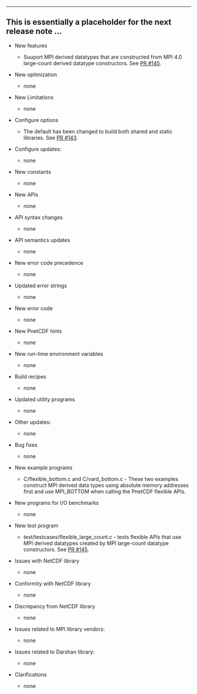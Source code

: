 ------------------------------------------------------------------------------
This is essentially a placeholder for the next release note ...
------------------------------------------------------------------------------

* New features
  + Suuport MPI derived datatypes that are constructed from MPI 4.0 large-count
    derived datatype constructors.
    See [PR #145](https://github.com/Parallel-NetCDF/PnetCDF/pull/145).

* New optimization
  + none

* New Limitations
  + none

* Configure options
  + The default has been changed to build both shared and static libraries.
    See [PR #143](https://github.com/Parallel-NetCDF/PnetCDF/pull/143).

* Configure updates:
  + none

* New constants
  + none

* New APIs
  + none

* API syntax changes
  + none

* API semantics updates
  + none

* New error code precedence
  + none

* Updated error strings
  + none

* New error code
  + none

* New PnetCDF hints
  + none

* New run-time environment variables
  + none

* Build recipes
  + none

* Updated utility programs
  + none

* Other updates:
  + none

* Bug fixes
  + none

* New example programs
  + C/flexible_bottom.c and C/vard_bottom.c - These two examples construct MPI
    derived data types using absolute memory addresses first and use MPI_BOTTOM
    when calling the PnetCDF flexible APIs.

* New programs for I/O benchmarks
  + none

* New test program
  + test/testcases/flexible_large_count.c - tests flexible APIs that use MPI
    derived datatypes created by MPI large-count datatype constructors.
    See [PR #145](https://github.com/Parallel-NetCDF/PnetCDF/pull/145).

* Issues with NetCDF library
  + none

* Conformity with NetCDF library
  + none

* Discrepancy from NetCDF library
  + none

* Issues related to MPI library vendors:
  + none

* Issues related to Darshan library:
  + none

* Clarifications
  + none

